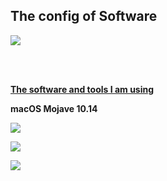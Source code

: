 ## The config of Software

![](https://github.com/ykqmain/my-config/blob/master/screenshots/vim.png)

<br><br>


[**The software and tools I am using**](http://blog.ykqmain.com/liqi/)

**macOS Mojave 10.14**

![](https://github.com/ykqmain/my-config/blob/master/screenshots/macOS10.14.png)

![](https://github.com/ykqmain/my-config/blob/master/screenshots/macOS10.14-1.png)

![](https://github.com/ykqmain/my-config/blob/master/screenshots/macOS10.14-2.png)

<br><br>

